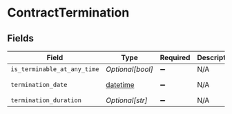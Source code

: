 # ContractTermination


## Fields

| Field                                                                        | Type                                                                         | Required                                                                     | Description                                                                  | Example                                                                      |
| ---------------------------------------------------------------------------- | ---------------------------------------------------------------------------- | ---------------------------------------------------------------------------- | ---------------------------------------------------------------------------- | ---------------------------------------------------------------------------- |
| `is_terminable_at_any_time`                                                  | *Optional[bool]*                                                             | :heavy_minus_sign:                                                           | N/A                                                                          |                                                                              |
| `termination_date`                                                           | [datetime](https://docs.python.org/3/library/datetime.html#datetime-objects) | :heavy_minus_sign:                                                           | N/A                                                                          | 2021-11-30                                                                   |
| `termination_duration`                                                       | *Optional[str]*                                                              | :heavy_minus_sign:                                                           | N/A                                                                          | P1M                                                                          |